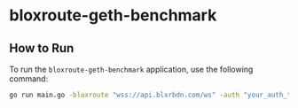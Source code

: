 # bloxroute-geth-benchmark

## How to Run

To run the `bloxroute-geth-benchmark` application, use the following command:

```bash
go run main.go -bloxroute "wss://api.blxrbdn.com/ws" -auth "your_auth_token" -geth "ws://localhost:8546" -log "tx_comparison.log" -duration 60s
```